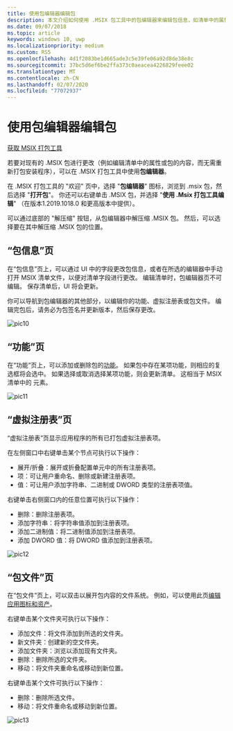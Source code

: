 ```yaml
---
title: 使用包编辑器编辑包
description: 本文介绍如何使用 .MSIX 包工具中的包编辑器来编辑包信息，如清单中的属性。
ms.date: 09/07/2018
ms.topic: article
keywords: windows 10, uwp
ms.localizationpriority: medium
ms.custom: RS5
ms.openlocfilehash: 4d1f2083be1d665ade3c5e39fe06a92d8de38e8c
ms.sourcegitcommit: 37bc5d6ef6be2ffa373c0aeacea4226829feee02
ms.translationtype: MT
ms.contentlocale: zh-CN
ms.lasthandoff: 02/07/2020
ms.locfileid: "77072937"
---
```

# <a name="edit-a-package-using-package-editor"></a>使用包编辑器编辑包

<div class="nextstepaction"><p><a class="x-hidden-focus" href="https://www.microsoft.com/en-us/p/msix-packaging-tool/9n5lw3jbcxkf" data-linktype="external">获取 MSIX 打包工具</a></p></div>

若要对现有的 .MSIX 包进行更改（例如编辑清单中的属性或包的内容，而无需重新打包安装程序），可以在 .MSIX 打包工具中使用**包编辑器**。

在 .MSIX 打包工具的 "欢迎" 页中，选择 "**包编辑器**" 图标，浏览到 .msix 包，然后选择 "**打开包**"。 你还可以右键单击 .MSIX 包，并选择 "**使用 .Msix 打包工具编辑**" （在版本1.2019.1018.0 和更高版本中提供）。

可以通过底部的 "解压缩" 按钮，从包编辑器中解压缩 .MSIX 包。 然后，可以选择要在其中解压缩 .MSIX 包的位置。 

## <a name="package-information-page"></a>“包信息”页

在“包信息”页上，可以通过 UI 中的字段更改包信息，或者在所选的编辑器中手动打开 MSIX 清单文件，以便对清单字段进行更改。 编辑清单时，包编辑器页不可编辑。 保存清单后，UI 将会更新。

你可以导航到包编辑器的其他部分，以编辑你的功能、虚拟注册表或包文件。 编辑完包后，请务必为包签名并更新版本，然后保存更改。

![pic10](images/pic10.png)

## <a name="capabilities-page"></a>“功能”页

在“功能”页上，可以添加或删除包的[功能](https://docs.microsoft.com/uwp/schemas/appxpackage/uapmanifestschema/element-capability)。 如果包中存在某项功能，则相应的复选框将会选中。 如果选择或取消选择某项功能，则会更新清单。 这相当于 MSIX 清单中的 <capability> 元素。

![pic11](images/pic11.png)

## <a name="virtual-registry-page"></a>“虚拟注册表”页

“虚拟注册表”页显示应用程序的所有已打包虚拟注册表项。

在左侧窗口中右键单击某个节点可执行以下操作：

- 展开/折叠：展开或折叠配置单元中的所有注册表项。
- 项：可让用户重命名、删除或新建注册表项。
- 值：可让用户添加字符串、二进制或 DWORD 类型的注册表项值。

右键单击右侧窗口内的任意位置可执行以下操作：

- 删除：删除注册表项。
- 添加字符串：将字符串值添加到注册表项。
- 添加二进制值：将二进制值添加到注册表项。
- 添加 DWORD 值：将 DWORD 值添加到注册表项。

![pic12](images/pic12.png)

## <a name="package-files-page"></a>“包文件”页

在“包文件”页上，可以双击以展开包内容的文件系统。 例如，可以使用此页[编辑应用图标和资产](edit-icons-and-assets.md)。

右键单击某个文件夹可执行以下操作：

- 添加文件：将文件添加到所选的文件夹。
- 新文件夹：创建新的空文件夹。
- 添加文件夹：浏览以添加现有文件夹。
- 删除：删除所选的文件夹。
- 移动：将文件夹重命名或移动到新位置。

右键单击某个文件可执行以下操作：

- 删除：删除所选文件。
- 移动：将文件重命名或移动到新位置。

![pic13](images/pic13.png)
